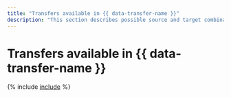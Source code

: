 ```yaml
---
title: "Transfers available in {{ data-transfer-name }}"
description: "This section describes possible source and target combinations."
---
```


# Transfers available in {{ data-transfer-name }}

{% include [include](../_includes/data-transfer/connectivity-marix.md) %}